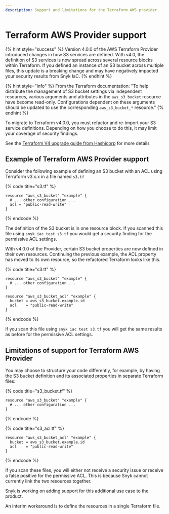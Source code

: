 ```yaml
---
description: Support and limitations for the Terraform AWS provider.
---
```


# Terraform AWS Provider support

{% hint style="success" %}
Version 4.0.0 of the AWS Terraform Provider introduced changes in how S3 services are defined. With v4.0, the definition of S3 services is now spread across several resource blocks within Terraform. If you defined an instance of an S3 bucket across multiple files, this update is a breaking change and may have negatively impacted your security results from Snyk IaC.
{% endhint %}

{% hint style="info" %}
From the Terraform documentation: "To help distribute the management of S3 bucket settings via independent resources, various arguments and attributes in the `aws_s3_bucket` resource have become read-only. Configurations dependent on these arguments should be updated to use the corresponding `aws_s3_bucket_*` resource."
{% endhint %}

To migrate to Terraform v4.0.0, you must refactor and re-import your S3 service definitions. Depending on how you choose to do this, it may limit your coverage of security findings.

See the [Terraform V4 upgrade guide from Hashicorp](https://registry.terraform.io/providers/hashicorp/aws/latest/docs/guides/version-4-upgrade) for more details

## Example of Terraform AWS Provider support

Consider the following example of defining an S3 bucket with an ACL using Terraform v3.x.x in a file named `s3.tf`

{% code title="s3.tf" %}
```hcl
resource "aws_s3_bucket" "example" {
  # ... other configuration ...
  acl = "public-read-write"
}
```
{% endcode %}

The definition of the S3 bucket is in one resource block. If you scanned this file using `snyk iac test s3.tf` you would get a security finding for the permissive ACL settings.

With v4.0.0 of the Provider, certain S3 bucket properties are now defined in their own resources. Continuing the previous example, the ACL property has moved to its own resource, so the refactored Terraform looks like this.

{% code title="s3.tf" %}
```hcl
resource "aws_s3_bucket" "example" {
  # ... other configuration ...
}

resource "aws_s3_bucket_acl" "example" {
  bucket = aws_s3_bucket.example.id
  acl    = "public-read-write"
}
```
{% endcode %}

If you scan this file using `snyk iac test s3.tf` you will get the same results as before for the permissive ACL settings.

## Limitations of support for Terraform AWS Provider

You may choose to structure your code differently, for example, by having the S3 bucket definition and its associated properties in separate Terraform files:

{% code title="s3_bucket.tf" %}
```hcl
resource "aws_s3_bucket" "example" {
  # ... other configuration ...
}
```
{% endcode %}

{% code title="s3_acl.tf" %}
```hcl
resource "aws_s3_bucket_acl" "example" {
  bucket = aws_s3_bucket.example.id
  acl    = "public-read-write"
}
```
{% endcode %}

If you scan these files, you will either not receive a security issue or receive a false positive for the permissive ACL. This is because Snyk cannot currently link the two resources together.

Snyk is working on adding support for this additional use case to the product.

An interim workaround is to define the resources in a single Terraform file.
